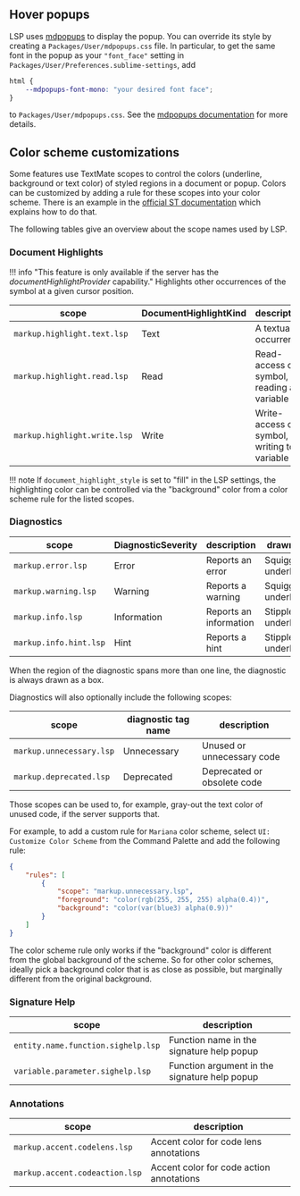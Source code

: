 ## Hover popups

LSP uses [mdpopups](https://github.com/facelessuser/sublime-markdown-popups) to display the popup.
You can override its style by creating a `Packages/User/mdpopups.css` file.
In particular, to get the same font in the popup as your `"font_face"` setting in `Packages/User/Preferences.sublime-settings`, add

```css
html {
    --mdpopups-font-mono: "your desired font face";
}
```

to `Packages/User/mdpopups.css`.
See the [mdpopups documentation](http://facelessuser.github.io/sublime-markdown-popups/) for more details.

## Color scheme customizations

Some features use TextMate scopes to control the colors (underline, background or text color) of styled regions in a document or popup.
Colors can be customized by adding a rule for these scopes into your color scheme.
There is an example in the [official ST documentation](https://www.sublimetext.com/docs/color_schemes.html#customization) which explains how to do that.

The following tables give an overview about the scope names used by LSP.

### Document Highlights

!!! info "This feature is only available if the server has the *documentHighlightProvider* capability."
    Highlights other occurrences of the symbol at a given cursor position.

| scope | DocumentHighlightKind | description |
| ----- | --------------------- | ----------- |
| `markup.highlight.text.lsp` | Text | A textual occurrence |
| `markup.highlight.read.lsp` | Read | Read-access of a symbol, like reading a variable |
| `markup.highlight.write.lsp` | Write | Write-access of a symbol, like writing to a variable |

!!! note
    If `document_highlight_style` is set to "fill" in the LSP settings, the highlighting color can be controlled via the "background" color from a color scheme rule for the listed scopes.

### Diagnostics

| scope | DiagnosticSeverity | description | drawn as
| ----- | ------------------ | ----------- | --------
| `markup.error.lsp` | Error | Reports an error | Squiggly underlines
| `markup.warning.lsp` | Warning | Reports a warning | Squiggly underlines
| `markup.info.lsp` | Information | Reports an information | Stippled underlines
| `markup.info.hint.lsp` | Hint | Reports a hint | Stippled underlines

When the region of the diagnostic spans more than one line, the diagnostic is always drawn as a box.

Diagnostics will also optionally include the following scopes:

| scope                    | diagnostic tag name | description                 |
| ------------------------ | ------------------- | --------------------------- |
| `markup.unnecessary.lsp` | Unnecessary         | Unused or unnecessary code  |
| `markup.deprecated.lsp`  | Deprecated          | Deprecated or obsolete code |

Those scopes can be used to, for example, gray-out the text color of unused code, if the server supports that.

For example, to add a custom rule for `Mariana` color scheme, select `UI: Customize Color Scheme` from the Command Palette and add the following rule:

```json
{
    "rules": [
        {
            "scope": "markup.unnecessary.lsp",
            "foreground": "color(rgb(255, 255, 255) alpha(0.4))",
            "background": "color(var(blue3) alpha(0.9))"
        }
    ]
}
```

The color scheme rule only works if the "background" color is different from the global background of the scheme. So for other color schemes, ideally pick a background color that is as close as possible, but marginally different from the original background.

### Signature Help

| scope | description |
| ----- | ----------- |
| `entity.name.function.sighelp.lsp` | Function name in the signature help popup |
| `variable.parameter.sighelp.lsp` | Function argument in the signature help popup |

### Annotations

| scope | description |
| ----- | ----------- |
| `markup.accent.codelens.lsp` | Accent color for code lens annotations |
| `markup.accent.codeaction.lsp` | Accent color for code action annotations |
